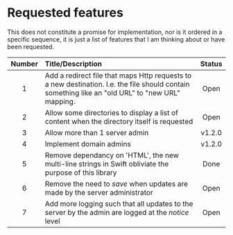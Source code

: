 # Requested features

This does not constitute a promise for implementation, nor is it ordered in a specific sequence, it is just a list of features that I am thinking about or have been requested.

| Number | Title/Description | Status
|:-:|:--|:-:|
| 1 | Add a redirect file that maps Http requests to a new destination. I.e. the file should contain something like an "old URL" to "new URL" mapping. | Open
| 2 | Allow some directories to display a list of content when the directory itself is requested | Open
| 3 | Allow more than 1 server admin | v1.2.0
| 4 | Implement domain admins | v1.2.0
| 5 | Remove dependancy on 'HTML', the new multi-line strings in Swift obliviate the purpose of this library | Done
| 6 | Remove the need to _save_ when updates are made by the server administrator | Open
| 7 | Add more logging such that all updates to the server by the admin are logged at the _notice_ level | Open
